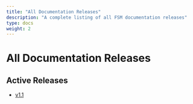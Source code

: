 ```yaml
---
title: "All Documentation Releases"
description: "A complete listing of all FSM documentation releases"
type: docs
weight: 2
---
```


# All Documentation Releases

## Active Releases

- [v1.1](https://release-v1-1.fsm-docs.flomesh.io/)
